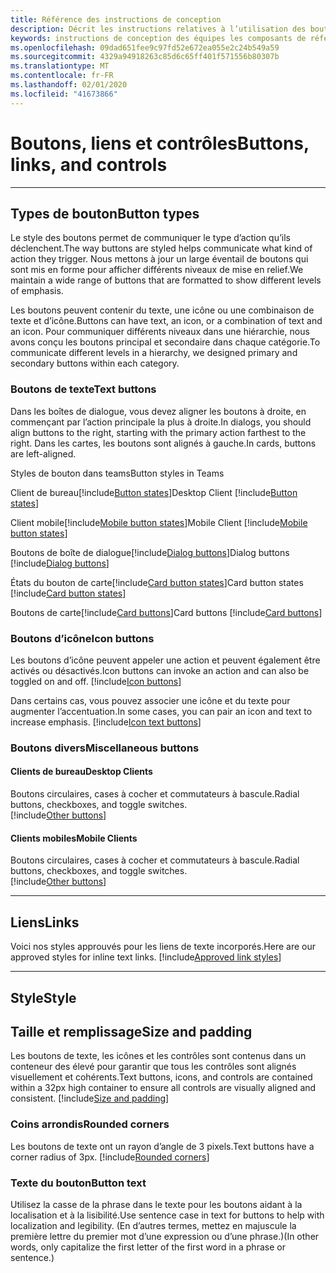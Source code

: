 ```yaml
---
title: Référence des instructions de conception
description: Décrit les instructions relatives à l’utilisation des boutons, des liens et des contrôles dans vos applications
keywords: instructions de conception des équipes les composants de référence boutons de liens couleurs
ms.openlocfilehash: 09dad651fee9c97fd52e672ea055e2c24b549a59
ms.sourcegitcommit: 4329a94918263c85d6c65ff401f571556b80307b
ms.translationtype: MT
ms.contentlocale: fr-FR
ms.lasthandoff: 02/01/2020
ms.locfileid: "41673866"
---
```

# <a name="buttons-links-and-controls"></a><span data-ttu-id="315e8-104">Boutons, liens et contrôles</span><span class="sxs-lookup"><span data-stu-id="315e8-104">Buttons, links, and controls</span></span>

---

## <a name="button-types"></a><span data-ttu-id="315e8-105">Types de bouton</span><span class="sxs-lookup"><span data-stu-id="315e8-105">Button types</span></span>

<span data-ttu-id="315e8-106">Le style des boutons permet de communiquer le type d’action qu’ils déclenchent.</span><span class="sxs-lookup"><span data-stu-id="315e8-106">The way buttons are styled helps communicate what kind of action they trigger.</span></span> <span data-ttu-id="315e8-107">Nous mettons à jour un large éventail de boutons qui sont mis en forme pour afficher différents niveaux de mise en relief.</span><span class="sxs-lookup"><span data-stu-id="315e8-107">We maintain a wide range of buttons that are formatted to show different levels of emphasis.</span></span>

<span data-ttu-id="315e8-108">Les boutons peuvent contenir du texte, une icône ou une combinaison de texte et d’icône.</span><span class="sxs-lookup"><span data-stu-id="315e8-108">Buttons can have text, an icon, or a combination of text and an icon.</span></span> <span data-ttu-id="315e8-109">Pour communiquer différents niveaux dans une hiérarchie, nous avons conçu les boutons principal et secondaire dans chaque catégorie.</span><span class="sxs-lookup"><span data-stu-id="315e8-109">To communicate different levels in a hierarchy, we designed primary and secondary buttons within each category.</span></span>

### <a name="text-buttons"></a><span data-ttu-id="315e8-110">Boutons de texte</span><span class="sxs-lookup"><span data-stu-id="315e8-110">Text buttons</span></span>

<span data-ttu-id="315e8-111">Dans les boîtes de dialogue, vous devez aligner les boutons à droite, en commençant par l’action principale la plus à droite.</span><span class="sxs-lookup"><span data-stu-id="315e8-111">In dialogs, you should align buttons to the right, starting with the primary action farthest to the right.</span></span> <span data-ttu-id="315e8-112">Dans les cartes, les boutons sont alignés à gauche.</span><span class="sxs-lookup"><span data-stu-id="315e8-112">In cards, buttons are left-aligned.</span></span>

<span data-ttu-id="315e8-113">Styles de bouton dans teams</span><span class="sxs-lookup"><span data-stu-id="315e8-113">Button styles in Teams</span></span>

<span data-ttu-id="315e8-114">Client de bureau[!include[Button states](~/includes/design/buttons-image-states.html)]</span><span class="sxs-lookup"><span data-stu-id="315e8-114">Desktop Client [!include[Button states](~/includes/design/buttons-image-states.html)]</span></span>

<span data-ttu-id="315e8-115">Client mobile[!include[Mobile button states](~/includes/design/buttons-mobile-image-states.html)]</span><span class="sxs-lookup"><span data-stu-id="315e8-115">Mobile Client [!include[Mobile button states](~/includes/design/buttons-mobile-image-states.html)]</span></span>

<span data-ttu-id="315e8-116">Boutons de boîte de dialogue[!include[Dialog buttons](~/includes/design/buttons-image-dialog.html)]</span><span class="sxs-lookup"><span data-stu-id="315e8-116">Dialog buttons [!include[Dialog buttons](~/includes/design/buttons-image-dialog.html)]</span></span>

<span data-ttu-id="315e8-117">États du bouton de carte[!include[Card button states](~/includes/design/buttons-image-cardstates.html)]</span><span class="sxs-lookup"><span data-stu-id="315e8-117">Card button states [!include[Card button states](~/includes/design/buttons-image-cardstates.html)]</span></span>

<span data-ttu-id="315e8-118">Boutons de carte[!include[Card buttons](~/includes/design/buttons-image-card.html)]</span><span class="sxs-lookup"><span data-stu-id="315e8-118">Card buttons [!include[Card buttons](~/includes/design/buttons-image-card.html)]</span></span>

### <a name="icon-buttons"></a><span data-ttu-id="315e8-119">Boutons d’icône</span><span class="sxs-lookup"><span data-stu-id="315e8-119">Icon buttons</span></span>

<span data-ttu-id="315e8-120">Les boutons d’icône peuvent appeler une action et peuvent également être activés ou désactivés.</span><span class="sxs-lookup"><span data-stu-id="315e8-120">Icon buttons can invoke an action and can also be toggled on and off.</span></span>
[!include[Icon buttons](~/includes/design/buttons-image-icon.html)]

<span data-ttu-id="315e8-121">Dans certains cas, vous pouvez associer une icône et du texte pour augmenter l’accentuation.</span><span class="sxs-lookup"><span data-stu-id="315e8-121">In some cases, you can pair an icon and text to increase emphasis.</span></span>
[!include[Icon text buttons](~/includes/design/buttons-image-icontext.html)]

### <a name="miscellaneous-buttons"></a><span data-ttu-id="315e8-122">Boutons divers</span><span class="sxs-lookup"><span data-stu-id="315e8-122">Miscellaneous buttons</span></span>

#### <a name="desktop-clients"></a><span data-ttu-id="315e8-123">Clients de bureau</span><span class="sxs-lookup"><span data-stu-id="315e8-123">Desktop Clients</span></span>
<span data-ttu-id="315e8-124">Boutons circulaires, cases à cocher et commutateurs à bascule.</span><span class="sxs-lookup"><span data-stu-id="315e8-124">Radial buttons, checkboxes, and toggle switches.</span></span><br/>
[!include[Other buttons](~/includes/design/buttons-image-others.html)]

#### <a name="mobile-clients"></a><span data-ttu-id="315e8-125">Clients mobiles</span><span class="sxs-lookup"><span data-stu-id="315e8-125">Mobile Clients</span></span>
<span data-ttu-id="315e8-126">Boutons circulaires, cases à cocher et commutateurs à bascule.</span><span class="sxs-lookup"><span data-stu-id="315e8-126">Radial buttons, checkboxes, and toggle switches.</span></span><br/>
[!include[Other buttons](~/includes/design/buttons-image-mobile-others.html)]

---

## <a name="links"></a><span data-ttu-id="315e8-127">Liens</span><span class="sxs-lookup"><span data-stu-id="315e8-127">Links</span></span>

<span data-ttu-id="315e8-128">Voici nos styles approuvés pour les liens de texte incorporés.</span><span class="sxs-lookup"><span data-stu-id="315e8-128">Here are our approved styles for inline text links.</span></span>
[!include[Approved link styles](~/includes/design/links-image-text.html)]

---

## <a name="style"></a><span data-ttu-id="315e8-129">Style</span><span class="sxs-lookup"><span data-stu-id="315e8-129">Style</span></span>

## <a name="size-and-padding"></a><span data-ttu-id="315e8-130">Taille et remplissage</span><span class="sxs-lookup"><span data-stu-id="315e8-130">Size and padding</span></span>

<span data-ttu-id="315e8-131">Les boutons de texte, les icônes et les contrôles sont contenus dans un conteneur des élevé pour garantir que tous les contrôles sont alignés visuellement et cohérents.</span><span class="sxs-lookup"><span data-stu-id="315e8-131">Text buttons, icons, and controls are contained within a 32px high container to ensure all controls are visually aligned and consistent.</span></span>
[!include[Size and padding](~/includes/design/style-image-size.html)]

### <a name="rounded-corners"></a><span data-ttu-id="315e8-132">Coins arrondis</span><span class="sxs-lookup"><span data-stu-id="315e8-132">Rounded corners</span></span>

<span data-ttu-id="315e8-133">Les boutons de texte ont un rayon d’angle de 3 pixels.</span><span class="sxs-lookup"><span data-stu-id="315e8-133">Text buttons have a corner radius of 3px.</span></span>
[!include[Rounded corners](~/includes/design/style-image-corners.html)]

### <a name="button-text"></a><span data-ttu-id="315e8-134">Texte du bouton</span><span class="sxs-lookup"><span data-stu-id="315e8-134">Button text</span></span>

<span data-ttu-id="315e8-135">Utilisez la casse de la phrase dans le texte pour les boutons aidant à la localisation et à la lisibilité.</span><span class="sxs-lookup"><span data-stu-id="315e8-135">Use sentence case in text for buttons to help with localization and legibility.</span></span> <span data-ttu-id="315e8-136">(En d’autres termes, mettez en majuscule la première lettre du premier mot d’une expression ou d’une phrase.)</span><span class="sxs-lookup"><span data-stu-id="315e8-136">(In other words, only capitalize the first letter of the first word in a phrase or sentence.)</span></span>
